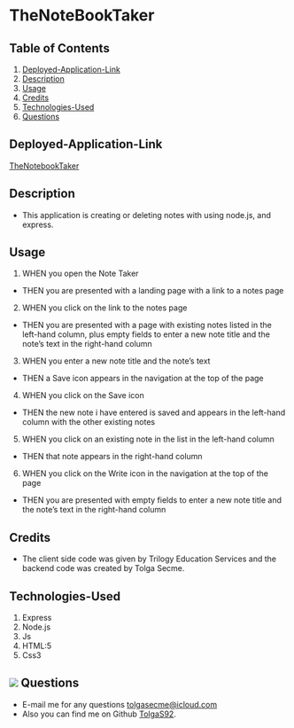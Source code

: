 # TheNoteBookTaker

## Table of Contents

1. [Deployed-Application-Link](#Deployed-Application-Link)
2. [Description](#Description)
3. [Usage](#Usage)
4. [Credits](#Credits)
5. [Technologies-Used](#Technologies-Used)
6. [Questions](#Questions)


## Deployed-Application-Link
[TheNotebookTaker](https://www.example.com)

## Description
- This application is creating or deleting notes with using node.js, and express.

## Usage
1. WHEN you open the Note Taker
- THEN you are presented with a landing page with a link to a notes page
2. WHEN you click on the link to the notes page
- THEN you are presented with a page with existing notes listed in the left-hand column, plus empty fields to enter a new note title and the note’s text in the right-hand column
3. WHEN you enter a new note title and the note’s text
- THEN a Save icon appears in the navigation at the top of the page
4. WHEN you click on the Save icon
- THEN the new note i have entered is saved and appears in the left-hand column with the other existing notes
5. WHEN you click on an existing note in the list in the left-hand column
- THEN that note appears in the right-hand column
6. WHEN you click on the Write icon in the navigation at the top of the page
- THEN you are presented with empty fields to enter a new note title and the note’s text in the right-hand column

## Credits
- The client side code was given by Trilogy Education Services and the backend code was created by Tolga Secme.

## Technologies-Used
1. Express
2. Node.js
3. Js
4. HTML:5
5. Css3

## <img src="https://icons.iconarchive.com/icons/social-media-icons/social-buntings/48/Aim-icon.png">  Questions
- E-mail me for any questions [tolgasecme@icloud.com](mailto:tolgasecme@icloud.com)
- Also you can find me on Github [TolgaS92](https://github.com/TolgaS92).